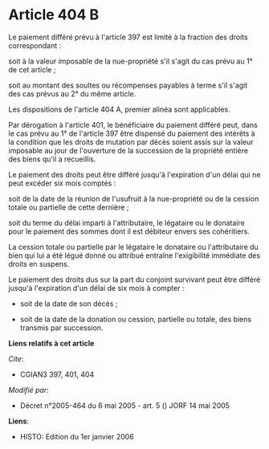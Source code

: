 # Article 404 B

Le paiement différé prévu à l'article 397 est limité à la fraction des droits correspondant :

soit à la valeur imposable de la nue-propriété s'il s'agit du cas prévu au 1° de cet article ;

soit au montant des soultes ou récompenses payables à terme s'il s'agit des cas prévus au 2° du même article.

Les dispositions de l'article 404 A, premier alinéa  sont applicables.

Par dérogation à l'article 401, le bénéficiaire du paiement différé peut, dans le cas prévu au 1° de l'article 397 être
dispensé du paiement des intérêts  à la condition que les droits de mutation par décès soient assis sur la valeur imposable
au jour de l'ouverture de la succession  de la propriété entière des biens qu'il a recueillis.

Le paiement des droits peut être différé jusqu'à l'expiration d'un délai qui ne peut excéder six mois comptés :

soit de la date de la réunion de l'usufruit à la nue-propriété ou de la cession totale ou partielle de cette dernière ;

soit du terme du délai imparti à l'attributaire, le légataire ou le donataire pour le paiement des sommes dont il est
débiteur envers ses cohéritiers.

La cession totale ou partielle par le légataire  le donataire ou l'attributaire du bien qui lui a été légué  donné ou
attribué entraîne l'exigibilité immédiate des droits en suspens.

Le paiement des droits dus sur la part du conjoint survivant peut être différé jusqu'à l'expiration d'un délai de six mois à
compter :

- soit de la date de son décès ;

- soit de la date de la donation ou cession, partielle ou totale, des biens transmis par succession.

**Liens relatifs à cet article**

_Cite_:

  - CGIAN3 397, 401, 404

_Modifié par_:

  - Décret n°2005-464 du 6 mai 2005 - art. 5 () JORF 14 mai 2005

**Liens**:

  - HISTO: Edition du 1er janvier 2006
